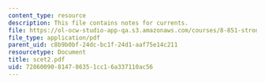 ```yaml
---
content_type: resource
description: This file contains notes for currents.
file: https://ol-ocw-studio-app-qa.s3.amazonaws.com/courses/8-851-strong-interactions-effective-field-theories-of-qcd-spring-2006/72860090814786351cc16a337110ac56_scet2.pdf
file_type: application/pdf
parent_uid: c8b9b0bf-24dc-bc1f-24d1-aaf75e14c211
resourcetype: Document
title: scet2.pdf
uid: 72860090-8147-8635-1cc1-6a337110ac56
---
```

